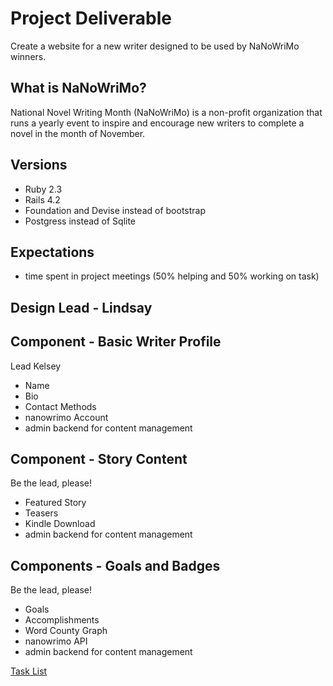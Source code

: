 # Project Deliverable
Create a website for a new writer designed to be used by NaNoWriMo winners.

## What is NaNoWriMo?
National Novel Writing Month (NaNoWriMo) is a non-profit organization that runs a yearly event to inspire and encourage new writers to complete a novel in the month of November.

## Versions
- Ruby 2.3
- Rails 4.2
- Foundation and Devise instead of bootstrap
- Postgress instead of Sqlite
 
## Expectations
- time spent in project meetings (50% helping and 50% working on task)

## Design Lead - Lindsay

## Component - Basic Writer Profile
Lead Kelsey
- Name
- Bio
- Contact Methods
- nanowrimo Account
- admin backend for content management

## Component - Story Content
Be the lead, please!
- Featured Story
- Teasers
- Kindle Download
- admin backend for content management

## Components - Goals and Badges
Be the lead, please!
- Goals
- Accomplishments
- Word County Graph
- nanowrimo API
- admin backend for content management

[Task List](https://gist.github.com/veronicacannon/60ce9d0212430147befb)


